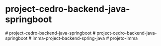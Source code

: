 
# project-cedro-backend-java-springboot
#   p r o j e c t - c e d r o - b a c k e n d - j a v a - s p r i n g b o o t  
 #   p r o j e c t - c e d r o - b a c k e n d - j a v a - s p r i n g b o o t  
 #   i m m a - p r o j e c t - b a c k e n d - s p r i n g - j a v a  
 #   p r o j e t o - i m m a  
 